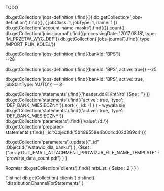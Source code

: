 TODO

db.getCollection('jobs-definition').find({})
db.getCollection('jobs-definition').find({}, { jobClass: 1, jobType: 1, name: 1 })
db.getCollection('account-name-masks').find({}).count()
db.getCollection('jobs-journal').find({processingDate: '2017.08.18', type: 'M_PRZETW_WYC_DEF'})
db.getCollection('jobs-journal').find({ type: /MPORT_PLIK_KOLEJ/})
 
 
db.getCollection('jobs-definition').find({bankId: 'BPS'})  
--28
 
db.getCollection('jobs-definition').find({bankId: 'BPS', active: true})
--25
 
db.getCollection('jobs-definition').find({bankId: 'BPS', active: true, jobStartType: 'AUTO'})
-- 8
 
 
db.getCollection('statements').find({'header.ddKliKntNrb':{$ne : ''} })
db.getCollection('statements').find({'active': true, 'type': 'DEF_BANK_MIESIECZNY'}).sort( { _id: -1 } ) - wywala się
db.getCollection('statements').find({'active': true, 'type': 'DEF_BANK_MIESIECZNY'})
db.getCollection('parameters').find({'value':/d:/})
db.getCollection('prepared-statements').find({'_id':ObjectId('5b488558e4b0c4cd02d389c4')})
 
 
db.getCollection('parameters').update({"_id" :ObjectId("wstawic_dla_banku") }, {$set : {"array.OUT_EMAIL_ATTACHMENT_PROWIZJA_FILE_NAME_TEMPLATE" : 'prowizja_data_count.pdf'} }  )
 
 
Rozmiar
db.getCollection('clients').find({ nrbList: { $size : 2 } } )
 
 
Distinct
db.getCollection('clients').distinct( "distributionChannelForStatements" )
